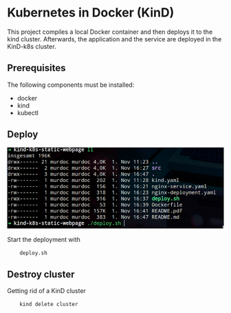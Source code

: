 # Kubernetes in Docker (KinD)

This project compiles a local Docker container and then deploys it to the
kind cluster. Afterwards, the application and the service are deployed
in the KinD-k8s cluster.

## Prerequisites

The following components must be installed:

- docker
- kind
- kubectl

## Deploy

![image_2021-11-01-16-48-39](img/image_2021-11-01-16-48-39.png)

Start the deployment with

        deploy.sh

## Destroy cluster
Getting rid of a KinD cluster

        kind delete cluster
